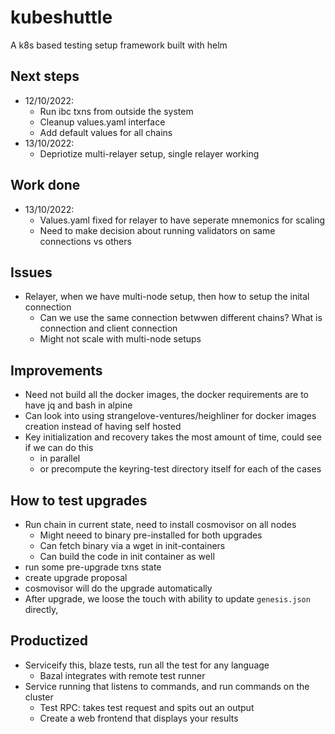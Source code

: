 # kubeshuttle
A k8s based testing setup framework built with helm

## Next steps
* 12/10/2022: 
  * Run ibc txns from outside the system
  * Cleanup values.yaml interface
  * Add default values for all chains
* 13/10/2022:
  * Depriotize multi-relayer setup, single relayer working

## Work done
* 13/10/2022:
  * Values.yaml fixed for relayer to have seperate mnemonics for scaling
  * Need to make decision about running validators on same connections vs others

## Issues
* Relayer, when we have multi-node setup, then how to setup the inital connection
  * Can we use the same connection betwwen different chains? What is connection 
    and client connection
  * Might not scale with multi-node setups

## Improvements
* Need not build all the docker images, the docker requirements are to have jq 
  and bash in alpine
* Can look into using strangelove-ventures/heighliner for docker images creation 
  instead of having self hosted
* Key initialization and recovery takes the most amount of time, could see if
  we can do this
  * in parallel
  * or precompute the keyring-test directory itself for each of the cases

## How to test upgrades
* Run chain in current state, need to install cosmovisor on all nodes
  * Might neeed to binary pre-installed for both upgrades
  * Can fetch binary via a wget in init-containers
  * Can build the code in init container as well
* run some pre-upgrade txns state
* create upgrade proposal
* cosmovisor will do the upgrade automatically
* After upgrade, we loose the touch with ability to update `genesis.json`
  directly, 

## Productized
* Serviceify this, blaze tests, run all the test for any language
  * Bazal integrates with remote test runner
* Service running that listens to commands, and run commands on the cluster
  * Test RPC: takes test request and spits out an output
  * Create a web frontend that displays your results

